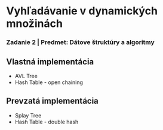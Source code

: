 # Vyhľadávanie v dynamických množinách

### Zadanie 2 | Predmet:  Dátove štruktúry a algoritmy

## Vlastná implementácia 
- AVL Tree
- Hash Table -  open chaining
## Prevzatá implementácia 
- Splay Tree
- Hash Table -  double hash
